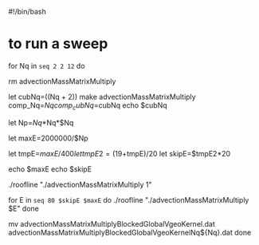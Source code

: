 #!/bin/bash

# to run a sweep
for Nq in `seq 2 2 12`
do

  rm advectionMassMatrixMultiply

  let cubNq=$(($Nq + 2))
  make advectionMassMatrixMultiply comp_Nq=$Nq comp_cubNq=$cubNq
  echo $cubNq

  let Np=$Nq*$Nq*$Nq
  
  let maxE=2000000/$Np

  let tmpE=$maxE/400
  let tmpE2=(19+$tmpE)/20
  let skipE=$tmpE2*20
  
  echo $maxE
  echo $skipE

  ./roofline "./advectionMassMatrixMultiply 1"
  
  for E in `seq 80 $skipE $maxE`
  do
    ./roofline "./advectionMassMatrixMultiply $E"
  done

  mv advectionMassMatrixMultiplyBlockedGlobalVgeoKernel.dat advectionMassMatrixMultiplyBlockedGlobalVgeoKernelNq${Nq}.dat
done
      
